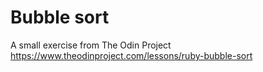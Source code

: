 # Bubble sort

A small exercise from The Odin Project
https://www.theodinproject.com/lessons/ruby-bubble-sort

<!--Build a method #bubble_sort that takes an array and returns a sorted array. It must use the bubble sort methodology -->